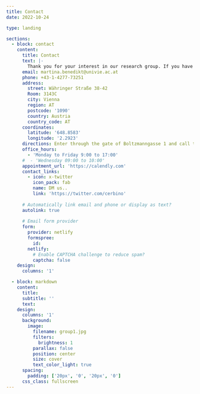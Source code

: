 ```yaml
---
title: Contact
date: 2022-10-24

type: landing

sections:
  - block: contact
    content:
      title: Contact
      text: |-
        Thank you for your interest in our research group. If you have any questions, comments, service requests or would like to collaborate with us, please don't hesitate to get in touch. You can reach us by providing your details below:
      email: martina.benedikt@univie.ac.at
      phone: +43-1-4277-73251
      address:
        street: Währinger Straße 38-42
        Room: 3143C
        city: Vienna
        region: AT
        postcode: '1090'
        country: Austria
        country_code: AT
      coordinates:
        latitude: '648.8583'
        longitude: '2.2923'
      directions: Enter through the gate of Boltzmanngasse 1 and call the contact number. Any of the group members will come to collect you.
      office_hours:
        - 'Monday to Friday 9:00 to 17:00'
      #  - 'Wednesday 09:00 to 10:00'
      appointment_url: 'https://calendly.com'
      contact_links:
        - icon: x-twitter
          icon_pack: fab
          name: DM us..
          link: 'https://twitter.com/cerbino'
    
      # Automatically link email and phone or display as text?
      autolink: true
    
      # Email form provider
      form:
        provider: netlify
        formspree:
          id:
        netlify:
          # Enable CAPTCHA challenge to reduce spam?
          captcha: false
    design:
      columns: '1'

  - block: markdown
    content:
      title:
      subtitle: ''
      text:
    design:
      columns: '1'
      background:
        image: 
          filename: group1.jpg
          filters:
            brightness: 1
          parallax: false
          position: center
          size: cover
          text_color_light: true
      spacing:
        padding: ['20px', '0', '20px', '0']
      css_class: fullscreen
---
```

